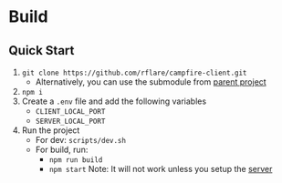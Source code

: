 # Build

## Quick Start

1. `git clone https://github.com/rflare/campfire-client.git`
    - Alternatively, you can use the submodule from [parent project](https://github.com/rflare/campfire.git)
2. `npm i`
3. Create a `.env` file and add the following variables
   - `CLIENT_LOCAL_PORT`
   - `SERVER_LOCAL_PORT`
4. Run the project
   - For dev: `scripts/dev.sh`
   - For build, run:
     - `npm run build`
     - `npm start`
Note: It will not work unless you setup the [server](https://github.com/rflare/campfire-server.git)
